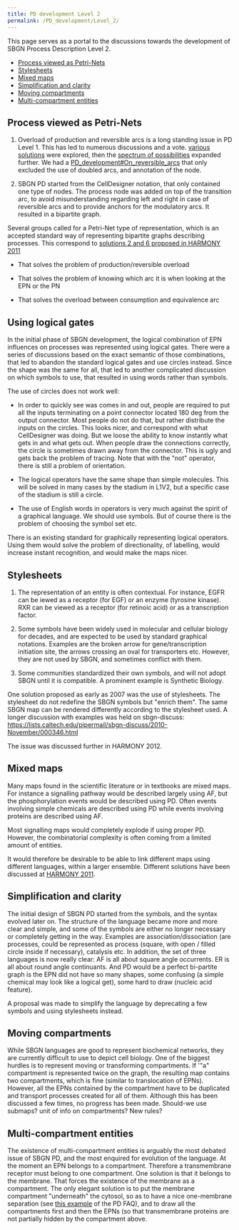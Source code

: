 ```yaml
---
title: PD development Level 2
permalink: /PD_development/Level_2/
---
```


This page serves as a portal to the discussions towards the development of SBGN Process Description Level 2.

-   [Process viewed as Petri-Nets](/#Process_viewed_as_Petri-Nets "wikilink")
-   [Stylesheets](/#Stylesheets "wikilink")
-   [Mixed maps](/#Mixed_maps "wikilink")
-   [Simplification and clarity](/#Simplification_and_clarity "wikilink")
-   [Moving compartments](/#Moving_compartments "wikilink")
-   [Multi-compartment entities](/#Multi-compartment_entities "wikilink")

Process viewed as Petri-Nets
----------------------------

1) Overload of production and reversible arcs is a long standing issue in PD Level 1. This has led to numerous discussions and a vote. [various solutions](/Events/SBGN-6/SBGN_languages_breakout_topics#Reversible_arc "wikilink") were explored, then the [spectrum of possibilities](/Events/SBGN-6.5/SBGN_languages_breakout_topics#Reversible_arc "wikilink") expanded further. We had a [PD_development\#On_reversible_arcs](/PD_development#On_reversible_arcs "wikilink") that only excluded the use of doubled arcs, and annotation of the node.

2) SBGN PD started from the CellDesigner notation, that only contained one type of nodes. The process node was added on top of the transition arc, to avoid misunderstanding regarding left and right in case of reversible arcs and to provide anchors for the modulatory arcs. It resulted in a bipartite graph.

Several groups called for a Petri-Net type of representation, which is an accepted standard way of representing bipartite graphs describing processes. This correspond to [solutions 2 and 6 proposed in HARMONY 2011](/Events/SBGN-6.5/SBGN_languages_breakout_topics#Reversible_arc "wikilink")

-   That solves the problem of production/reversible overload

<!-- -->

-   That solves the problem of knowing which arc it is when looking at the EPN or the PN

<!-- -->

-   That solves the overload between consumption and equivalence arc

Using logical gates
-------------------

In the initial phase of SBGN development, the logical combination of EPN influences on processes was represented using logical gates. There were a series of discussions based on the exact semantic of those combinations, that led to abandon the standard logical gates and use circles instead. Since the shape was the same for all, that led to another complicated discussion on which symbols to use, that resulted in using words rather than symbols.

The use of circles does not work well:

-   In order to quickly see was comes in and out, people are required to put all the inputs terminating on a point connector located 180 deg from the output connector. Most people do not do that, but rather distribute the inputs on the circles. This looks nicer, and correspond with what CellDesigner was doing. But we loose the ability to know instantly what gets in and what gets out. When people draw the connections correctly, the circle is sometimes drawn away from the connector. This is ugly and gets back the problem of tracing. Note that with the "not" operator, there is still a problem of orientation.

<!-- -->

-   The logical operators have the same shape than simple molecules. This will be solved in many cases by the stadium in L1V2, but a specific case of the stadium is still a circle.

<!-- -->

-   The use of English words in operators is very much against the spirit of a graphical language. We should use symbols. But of course there is the problem of choosing the symbol set etc.

There is an existing standard for graphically representing logical operators. Using them would solve the problem of directionality, of labelling, would increase instant recognition, and would make the maps nicer.

Stylesheets
-----------

1) The representation of an entity is often contextual. For instance, EGFR can be iewed as a receptor (for EGF) or an enzyme (tyrosine kinase). RXR can be viewed as a receptor (for retinoic acid) or as a transcription factor.

2) Some symbols have been widely used in molecular and cellular biology for decades, and are expected to be used by standard graphical notations. Examples are the broken arrow for gene/transcription initiation site, the arrows crossing an oval for transporters etc. However, they are not used by SBGN, and sometimes conflict with them.

3) Some communities standardized their own symbols, and will not adopt SBGN until it is compatible. A prominent example is Synthetic Biology.

One solution proposed as early as 2007 was the use of stylesheets. The stylesheet do not redefine the SBGN symbols but "enrich them". The same SBGN map can be rendered differently according to the stylesheet used. A longer discussion with examples was held on sbgn-discuss: <https://lists.caltech.edu/pipermail/sbgn-discuss/2010-November/000346.html>

The issue was discussed further in HARMONY 2012.

Mixed maps
----------

Many maps found in the scientific literature or in textbooks are mixed maps. For instance a signalling pathway would be described largely using AF, but the phosphorylation events would be described using PD. Often events involving simple chemicals are described using PD while events involving proteins are described using AF.

Most signalling maps would completely explode if using proper PD. However, the combinatorial complexity is often coming from a limited amount of entities.

It would therefore be desirable to be able to link different maps using different languages, within a larger ensemble. Different solutions have been discussed at [HARMONY 2011](/Events/SBGN-7.5 "wikilink").

Simplification and clarity
--------------------------

The initial design of SBGN PD started from the symbols, and the syntax evolved later on. The structure of the language became more and more clear and simple, and some of the symbols are either no longer necessary or completely getting in the way. Examples are association/dissociation (are processes, could be represented as process (square, with open / filled circle inside if necessary), catalysis etc. In addition, the set of three languages is now really clear: AF is all about square angle occurrents. ER is all about round angle continuants. And PD would be a perfect bi-partite graph is the EPN did not have so many shapes, some confusing (a simple chemical may look like a logical get), some hard to draw (nucleic acid feature).

A proposal was made to simplify the language by deprecating a few symbols and using stylesheets instead.

Moving compartments
-------------------

While SBGN languages are good to represent biochemical networks, they are currently difficult to use to depict cell biology. One of the biggest hurdles is to represent moving or transforming compartments. If '"a" compartment is represented twice on the graph, the resulting map contains two compartments, which is fine (similar to translocation of EPNs). However, all the EPNs contained by the compartment have to be duplicated and transport processes created for all of them. Although this has been discussed a few times, no progress has been made. Should-we use submaps? unit of info on compartments? New rules?

Multi-compartment entities
--------------------------

The existence of multi-compartment entities is arguably the most debated issue of SBGN PD, and the most enquired for evolution of the language. At the moment an EPN belongs to a compartment. Therefore a transmembrane receptor must belong to one compartment. One solution is that it belongs to the membrane. That forces the existence of the membrane as a compartment. The only elegant solution is to put the membrane compartment "underneath" the cytosol, so as to have a nice one-membrane separation (see [this example](/Documents/PD_L1_FAQ#How_can-I_represent_multi-compartment_reactions_without_multiplying_the_.28ugly.29_compartment_boundaries.3F "wikilink") of the PD FAQ), and to draw all the compartments first and then the EPNs (so that transmembrane proteins are not partially hidden by the compartment above.